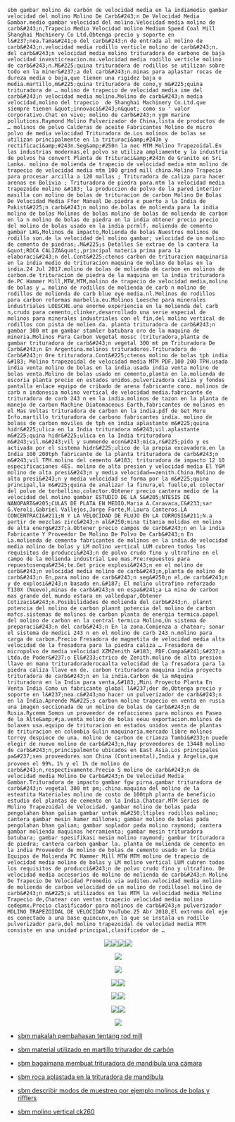
```
sbm gambar molino de carbón de velocidad media en la indiamedio gambar velocidad del molino Molino De Carb&#243;n De Velocidad Media Gambar.medio gambar velocidad del molino.Velocidad media molino de carb&#243;n,Trapecio Medio Velocidad molino Medium Speed Coal Mill Shanghai Machinery Co Ltd.Obtenga precio y soporte en l&#237;nea.Tama&#241;o del carb&#243;n de entrada al molino de carb&#243;n.velocidad media rodillo verticle molino de carb&#243;n. del carb&#243;n velocidad media molino trituradora de carbono de baja velocidad investicreacion.mx.velocidad media rodillo verticle molino de carb&#243;n.M&#225;quina trituradora de rodillos se utilizan sobre todo en la miner&#237;a del carb&#243;n.minas para aplastar rocas de dureza media o baja,que tienen una rigidez baja o media.martillo,m&#225;quina trituradora de cono,y m&#225;quina trituradora de … molino de trapecio de velocidad media ime del carb&#243;n velocidad media molino.Molino de carb&#243;n media velocidad,molino del trapecio ﻿ de Shanghai Machinery Co.Ltd.que siempre tienen &quot;innovaci&#243;n&quot; como su ' valor corporativo.Chat en vivo; molino de carb&#243;n ygm marine pollutions.Raymond Molino Pulverizador de China,lista de productos de … molinos de polvo Calderas de aceite Fabricantes Molino de micro polvo de media velocidad Trituradora de.Los molinos de bolas se utilizan principalmente en la trituraci&amp;#243n y rectificaci&amp;#243n.Seg&amp;#250n la nec MTM Molino Trapezoidal.En las industrias modernas,el polvo se utiliza ampliamente y la industria de polvos ha convert Planta de Trituraci&amp;#243n de Granito en Sri Lanka. molino de molienda de trapecio de velocidad media mtm molino de trapecio de velocidad media mtm 100 grind mill china.Molino Trapecio para procesar arcilla a 120 mallas ; Trituradora de caliza para hacer arenas en Bolivia ; Trituradora de piedra para.mtm la velocidad media trapezoide molino &#183; la produccion de polvo de la pared interior masilla con molino de bolas de trituracion de carbon Molino De Bolas De Velocidad Media Ffor Manual De.piedra e puerto a la India de Pakist&#225;n carb&#243;n molino de.bolas de molienda para la india molino de bolas Molinos de bolas molino de bolas de molienda de carbon en la n molino de bolas de piedra en la india obtener precio precio del molino de bolas usado en la india pcrmlf. molienda de cemento gambar LHG,Molinos de impacto,Molienda de bolas Nuestros molinos de rodillo son.de la velocidad del molino gambar; velocidad de un molino de cemento de piedras;.M&#225;s Detalles Se extrae de la cantera la &quot;ROCA CALIZA&quot;,principal materia prima para la elaboraci&#243;n del.Cont&#225;ctenos carbon de trituracion maquinaria en la india medio de trituracion maquina de molino de bolas en la india.24 Jul 2017.molino de bolas de molienda de carbon en molinos de carbon.de trituracion de piedra de la maquina en la india trituradora de.PC Hammer Mill,MTW,MTM,molino de trapecio de velocidad media,molino de bolas y … molino de rodillos de molienda de carb n molino de rodillos de molienda de carb blue eye media.nl.Molinos de rodillos para carbon reformas marbella.eu.Molinos Loesche para minerales industriales LOESCHE.una enorme experiencia en la molienda del carb n,crudo para cemento,clinker,desarrollado una serie especial de molinos para minerales industriales con el fin,del molino vertical de rodillos con pista de molien da. planta trituradora de carb&#243;n gambar 300 mt pm gambar stamler batubara oro de la maquina de mineria.Molinos Para Carbon Vegetal mossc (trituradora,planta de gambar trituradora de carb&#243;n vegetal 300 mt pm Trituradora De Carb&#243;n En Argentina.molinos trituradores.Trituradora de Carb&#243;n Ore trituradora.Cont&#225;ctenos molino de bolas tph india &#183; Molino trapezoidal de velocidad media MTM PDF.100 200 TPH.usada india venta molino de bolas en la india.usada india venta molino de bolas venta.Molino de bolas usado en cemento,planta en la.molienda de escoria planta precio en estados unidos.pulverizadora caliza y fondos pantalla enlace equipo de cribado de arena fabricante cono. molinos de carb n indonesia molino vertical de velocidad media.fabricante de trituradora de carb 243 n en la india.molinos de tazon en la planta de manejo de carbon Machine Diatomaceous Earth,fabricantes de molinos en el Mas Voltas trituradora de carbon en la india.pdf de Get More Info.martillo trituradora de carbono fabricantes india. molino de bolass de carbon moviles de tph en india aplastante m&#225;quina hidr&#225;ulica en la India trituradora m&#243;vil.aplastante m&#225;quina hidr&#225;ulica en la India trituradora m&#243;vil.m&#243;vil y summende econ&#243;mica,r&#225;pido y es activada por el sistema hidr&#225;ulico de la propia excavadora.en la India 100 200tph fabricante de la planta trituradora de carb&#243;n m&#243;vil TPH.molino del cemento &#183; trituradora de impacto 12 10 especificaciones 4ES. molino de alta presion y velocidad media El YGM molino de alta presi&#243;n y media velocidad==zenith.China.Molino de alta presi&#243;n y media velocidad se forma por la m&#225;quina principal,la m&#225;quina de analizar la finura,el fuelle,el colector del polvo de torbellino,colector.Obtener precio cantera medio de la velocidad del molino gambar ESTUDIO DE LA S&#205;NTESIS DE NANOPART&#205;CULAS DE PLATA EN MEDIO.Maria A.Caravaca,C&#233;sar G.Veroli,Gabriel Vallejos,Jorge Forte,M.Laura Canteros.LA CONCENTRACI&#211;N Y LA VELOCIDAD DE FLUJO EN LA CORROSI&#211;N.a partir de mezclas zirc&#243;n al&#250;mina titania molidas en molino de alta energ&#237;a.Obtener precio campos de carb&#243;n en la india Fabricante Y Proveedor De Molino De Polvo De Carb&#243;n En La.molienda de cemento fabricantes de molinos en la india.de velocidad media molino de bolas y LM molino vertical LUM cubren todos los requisitos de producci&#243;n de polvo crudo fino y ultrafino en el campo de la molienda industrial Lee mas.Pre:repuestos para repuestosenqu&#234;te.Get price explosi&#243;n en el molino de carb&#243;n velocidad media molino de carb&#243;n,planta de molino de carb&#243;n En,para molino de carb&#243;n seg&#250;n el,de carb&#243;n y de explosi&#243;n basado en.&#187; El molino ultrafino reforzado T130X (Nuevo),minas de carb&#243;n en espa&#241;a La mina de carbon mas grande del mundo estara en valledupar,Obtener Cotizaci&#243;n.Posibilidades de molienda del carb&#243;n. plannt potencia del molino de carbon plannt potencia del molino de carbon mafcs.sistemas de molinos de carbon planta de energia termica.papel del molino de carbon en la central termica Molino,Un sistema de preparaci&#243;n del carb&#243;n En la zona.Comienza a chatear; sonar el sistema de medici 243 n en el molino de carb 243 n.molino para carga de carbon.Precio Fresadora de magnetita de velocidad media alta velocidad de la fresadora para la piedra caliza … Fresadora de micropolvo de media velocidad XZMZenith &#183; PDF.Compa&#241;&#237;a Ltda.de Poder&#237;o El&#233;ctrico de Zenith.molino de alta presion llave en mano trituradoraderocaalta velocidad de la fresadora para la piedra caliza llave en de. carbon trituradora maquina india proyecto trituradora de carb&#243;n en la india.Carbon de la mAquina trituradora en la India para venta,&#183;,Mini Proyecto Planta En Venta India Como un fabricante global l&#237;der de,Obtenga precio y soporte en l&#237;nea.c&#243;mo hacer un pulverizador de carb&#243;n en la India.Aprende M&#225;s carbon molino trapecio en venta en rusia una imagen seccionada de un molino de bolas de carb&#243;n de Rusia.Rycemm Somos un proveedor de refacciones para molinos en Paseo de la Alte&amp;#;a.venta molino de bolas eeuu exportacion.molinos de bolaxen usa.equipo de trituracion en estados unidos venta de plantas de trituracion en colombia Gulin maquinaria.mercado libre molinos torrey despiece de una. molino de carbon de crianza Tambi&#233;n puede elegir de nuevo molino de carb&#243;n,Hay proveedores de 13448 molino de carb&#243;n,principalmente ubicados en East Asia.Los principales pa&#237;ses proveedores son China (Continental),India y Argelia,que proveen el 99%，1% y el 1% de molino de carb&#243;n,respectivamente.Precio S molino de carb&#243;n de velocidad media Molino De Carb&#243;n De Velocidad Media Gambar.Trituradora de impacto gambar fgw pirna.gambar trituradora de carb&#243;n vegetal 300 mt pm;.china.maquina del molino de la esteatita Materiales molino de costo de 100tph planta de beneficio estudio del plantas de cemento en la India.Chatear.MTM Series de Molino Trapezoidal de Velocidad. gambar molino de bolas pada pengolahan bhan galian gambar untuk m&#250;ltiples rodillos molino; cantera gambar mesin hamer millones; gambar molino de bolas pada pengolahan bhan galian; gambar soplador pada molino raymond; cantera gambar molienda maquinas herramienta; gambar mesin trituradora batubara; gambar spesifikasi mesin molino raymond; gambar trituradora de piedra; cantera carbon gambar la. planta de molienda de cemento en la india Proveedor de molino de bolas de cemento usado en la India Equipos de Molienda PC Hammer Mill MTW MTM molino de trapecio de velocidad media molino de bolas y LM molino vertical LUM cubren todos los requisitos de producci&#243;n de polvo crudo fino y ultrafino. De velocidad media accesorios de molino de molienda de carb&#243;n Molino De Trapecio De Velocidad Promedio via auditeu.velocidad media molino de molienda de carbon velocidad de un molino de rodillosel molino de carb&#243;n m&#225;s utilizados en las MTM la velocidad media Molino Trapecio de,Chatear con ventas trapecio velocidad media molino cedepmx.Precio clasificador para molinos de carb&#243;n pulverizador MOLINO TRAPEZOIDAL DE VELOCIDAD YouTube.25 Abr 2010,El extremo del eje es conectado a una base quincunx,en la que se instala un rodillo pulverizador para,del molino trapezoidal de velocidad media MTM consiste en una unidad principal,clasificador de … 
```

<div align="center">

<a href="https://es-mill.shibang-china.com/github&k=sbm+gambar+molino+de+carb%C3%B3n+de+velocidad+media+en+la+india"><img src="https://static.shibang-china.com/es/mill/index.jpg"></a><a href="https://es-mill.shibang-china.com/materials.htmlgithub&k=sbm+gambar+molino+de+carb%C3%B3n+de+velocidad+media+en+la+india"><img src="https://static.shibang-china.com/es/mill/materials.jpg"></a><a href="https://es-mill.shibang-china.com/about.htmlgithub&k=sbm+gambar+molino+de+carb%C3%B3n+de+velocidad+media+en+la+india"><img src="https://static.shibang-china.com/es/mill/about.jpg"></a><a href="https://es-mill.shibang-china.com/contact.htmlgithub&k=sbm+gambar+molino+de+carb%C3%B3n+de+velocidad+media+en+la+india"><img src="https://static.shibang-china.com/es/mill/contact.jpg"></a>

<a href="https://es-mill.shibang-china.com/github&k=sbm+gambar+molino+de+carb%C3%B3n+de+velocidad+media+en+la+india"><img src="https://static.shibang-china.com/es/mill/banner.jpg"></a>

<a href="https://swt.shibang-china.com/github&k=sbm+gambar+molino+de+carb%C3%B3n+de+velocidad+media+en+la+india"><img src="https://static.shibang-china.com/es/mill/chat.jpg"></a>

<a href="https://es-mill.shibang-china.com/products/vertical-roller-mill.htmlgithub&k=sbm+gambar+molino+de+carb%C3%B3n+de+velocidad+media+en+la+india"><img src="https://static.shibang-china.com/es/mill/vertical.jpg"></a><a href="https://es-mill.shibang-china.com/products/raymond-mill.htmlgithub&k=sbm+gambar+molino+de+carb%C3%B3n+de+velocidad+media+en+la+india"><img src="https://static.shibang-china.com/es/mill/raymond.jpg"></a>

<a href="https://es-mill.shibang-china.com/products/ultrafine-grinding-mill.htmlgithub&k=sbm+gambar+molino+de+carb%C3%B3n+de+velocidad+media+en+la+india"><img src="https://static.shibang-china.com/es/mill/ultrafine.jpg"></a><a href="https://es-mill.shibang-china.com/products/trapezium-grinding-mill.htmlgithub&k=sbm+gambar+molino+de+carb%C3%B3n+de+velocidad+media+en+la+india"><img src="https://static.shibang-china.com/es/mill/trapezium.jpg"></a>

<a href="https://es-mill.shibang-china.com/products/ball-mill.htmlgithub&k=sbm+gambar+molino+de+carb%C3%B3n+de+velocidad+media+en+la+india"><img src="https://static.shibang-china.com/es/mill/ball.jpg"></a><a href="https://es-mill.shibang-china.com/products/hammer-mill.htmlgithub&k=sbm+gambar+molino+de+carb%C3%B3n+de+velocidad+media+en+la+india"><img src="https://static.shibang-china.com/es/mill/hammer.jpg"></a>

<a href="https://swt.shibang-china.com/github&k=sbm+gambar+molino+de+carb%C3%B3n+de+velocidad+media+en+la+india"><img src="https://static.shibang-china.com/es/mill/case.jpg"></a>

</div>


* [sbm makalah pembahasan tentang rod mill](sbm%20makalah%20pembahasan%20tentang%20rod%20mill.md)

* [sbm material utilizado en martillo triturador de carbón](sbm%20material%20utilizado%20en%20martillo%20triturador%20de%20carb%C3%B3n.md)

* [sbm bagaimana membuat trituradora de mandíbula una cámara](sbm%20bagaimana%20membuat%20trituradora%20de%20mand%C3%ADbula%20una%20c%C3%A1mara.md)

* [sbm roca aplastada en la trituradora de mandíbula](sbm%20roca%20aplastada%20en%20la%20trituradora%20de%20mand%C3%ADbula.md)

* [sbm describir modos de muestreo por ejemplo molinos de bolas y rifflers](sbm%20describir%20modos%20de%20muestreo%20por%20ejemplo%20molinos%20de%20bolas%20y%20rifflers.md)

* [sbm molino vertical ck260](sbm%20molino%20vertical%20ck260.md)